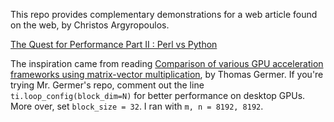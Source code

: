 
This repo provides complementary demonstrations for a web article found on the web, by Christos Argyropoulos.

[The Quest for Performance Part II : Perl vs Python](https://chrisarg.github.io/Killing-It-with-PERL/2024/07/07/The-Quest-For-Performance-Part-II-PerlVsPython.md.html)

The inspiration came from reading [Comparison of various GPU acceleration frameworks using matrix-vector multiplication](https://github.com/99991/matvec-gpu), by Thomas Germer. If you're trying Mr. Germer's repo, comment out the line `ti.loop_config(block_dim=N)` for better performance on desktop GPUs. More over, set `block_size = 32`. I ran with `m, n = 8192, 8192`.

